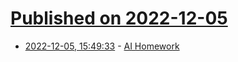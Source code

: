 # [Published on 2022-12-05](index.md)

* [2022-12-05, 15:49:33](https://news.ycombinator.com/item?id=33867168) - [AI Homework](https://stratechery.com/2022/ai-homework/)
